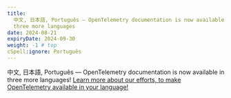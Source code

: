 ```yaml
---
title:
  中文, 日本語, Português — OpenTelemetry documentation is now available in
  three more languages
date: 2024-08-21
expiryDate: 2024-09-30
weight: -1 # top
cSpell:ignore: Português
---
```


<i class="fas fa-language"></i> 中文, 日本語, Português — OpenTelemetry
documentation is now available in three more languages!
[Learn more about our efforts, to make OpenTelemetry available in your language!](/blog/2024/docs-localized)
